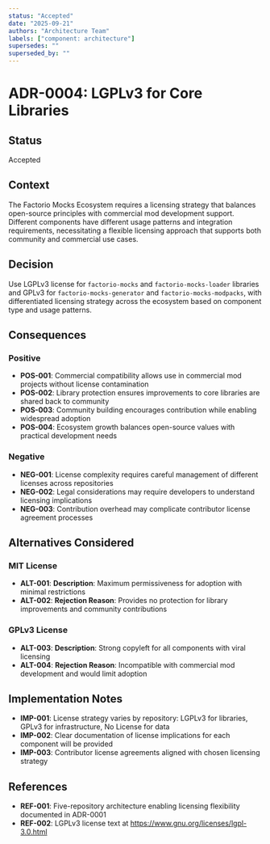 ```yaml
---
status: "Accepted"
date: "2025-09-21"
authors: "Architecture Team"
labels: ["component: architecture"]
supersedes: ""
superseded_by: ""
---
```


# ADR-0004: LGPLv3 for Core Libraries

## Status

Accepted

## Context

The Factorio Mocks Ecosystem requires a licensing strategy that balances open-source principles with commercial mod
development support. Different components have different usage patterns and integration requirements, necessitating a
flexible licensing approach that supports both community and commercial use cases.

## Decision

Use LGPLv3 license for `factorio-mocks` and `factorio-mocks-loader` libraries and GPLv3 for `factorio-mocks-generator`
and `factorio-mocks-modpacks`, with differentiated licensing strategy across the ecosystem based on component type and
usage patterns.

## Consequences

### Positive

- **POS-001**: Commercial compatibility allows use in commercial mod projects without license contamination
- **POS-002**: Library protection ensures improvements to core libraries are shared back to community
- **POS-003**: Community building encourages contribution while enabling widespread adoption
- **POS-004**: Ecosystem growth balances open-source values with practical development needs

### Negative

- **NEG-001**: License complexity requires careful management of different licenses across repositories
- **NEG-002**: Legal considerations may require developers to understand licensing implications
- **NEG-003**: Contribution overhead may complicate contributor license agreement processes

## Alternatives Considered

### MIT License

- **ALT-001**: **Description**: Maximum permissiveness for adoption with minimal restrictions
- **ALT-002**: **Rejection Reason**: Provides no protection for library improvements and community contributions

### GPLv3 License

- **ALT-003**: **Description**: Strong copyleft for all components with viral licensing
- **ALT-004**: **Rejection Reason**: Incompatible with commercial mod development and would limit adoption

## Implementation Notes

- **IMP-001**: License strategy varies by repository: LGPLv3 for libraries, GPLv3 for infrastructure, No License for
  data
- **IMP-002**: Clear documentation of license implications for each component will be provided
- **IMP-003**: Contributor license agreements aligned with chosen licensing strategy

## References

- **REF-001**: Five-repository architecture enabling licensing flexibility documented in ADR-0001
- **REF-002**: LGPLv3 license text at <https://www.gnu.org/licenses/lgpl-3.0.html>
